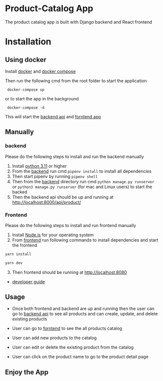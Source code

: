 # Product-Catalog App

The product catalog app is built with Django backend and React frontend

# Installation

## Using docker

Install [docker](https://docs.docker.com) and [docker compose](https://docs.docker.com/compose)

Then run the following cmd from the root folder to start the application

     docker-compose up

or to start the app in the background

     docker-compose -d

This will start the [backend api](http://localhost:8000/api/product/) and
[forntend app](http://localhost:8080)

## Manually

### backend

Please do the following steps to install and run the backend manually

1. Install [python 3.11](https://www.python.org/downloads) or higher
2. From the [backend](/backend/) run cmd `pipenv install` to install all dependencies
3. Then start pipenv by running `pipenv shell`
4. Then from the [backend](/backend/) directory run cmd `python manage.py runserver` or `python3 manage.py runserver` (for mac and Linux users) to start the backed
5. Then the backend api should be up and running at [http://localhost:8000/api/product/](http://localhost:8000/api/product/)

### Frontend

Please do the following steps to install and run frontend manually

1. Install [Node.js](https://nodejs.org/en/download/) for your operating system
2. From [frontend](/frontend/) run following commands to install dependencies and start the frontend

```bash
yarn install
```

```bash
yarn dev
```

3. Then frontend should be running at [http://localhost:8080](http://localhost:8080)

- [developer guide](/frontend/README.md)

## Usage

- Once both frontend and backend are up and running then the user can go to
  [backend api](http://localhost:8000/api/product/) to see all products and can create, update, and delete existing products

- User can go to [forntend](http://localhost:8080) to see the all products catalog

- User can add new products to the catalog

- User can edit or delete the existing product from the catalog

- User can click on the product name to go to the product detail page

## Enjoy the App